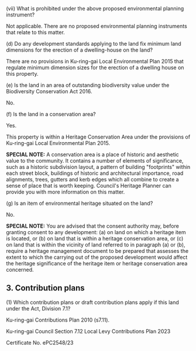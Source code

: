 (vii) What is prohibited under the above proposed environmental planning instrument?

Not applicable. There are no proposed environmental planning instruments that relate to this matter.

(d) Do any development standards applying to the land fix minimum land dimensions for the erection of a dwelling-house on the land?

There are no provisions in Ku-ring-gai Local Environmental Plan 2015 that regulate minimum dimension sizes for the erection of a dwelling house on this property.

(e) Is the land in an area of outstanding biodiversity value under the Biodiversity Conservation Act 2016.

No.

(f) Is the land in a conservation area?

Yes.

This property is within a Heritage Conservation Area under the provisions of Ku-ring-gai Local Environmental Plan 2015.

**SPECIAL NOTE:** A conservation area is a place of historic and aesthetic value to the community. It contains a number of elements of significance, such as a historic subdivision layout, a pattern of building "footprints" within each street block, buildings of historic and architectural importance, road alignments, trees, gutters and kerb edges which all combine to create a sense of place that is worth keeping. Council's Heritage Planner can provide you with more information on this matter.

(g) Is an item of environmental heritage situated on the land?

No.

**SPECIAL NOTE:** You are advised that the consent authority may, before granting consent to any development: (a) on land on which a heritage item is located, or (b) on land that is within a heritage conservation area, or (c) on land that is within the vicinity of land referred to in paragraph (a) or (b), require a heritage management document to be prepared that assesses the extent to which the carrying out of the proposed development would affect the heritage significance of the heritage item or heritage conservation area concerned.

## 3. Contribution plans

(1) Which contribution plans or draft contribution plans apply if this land under the Act, Division 7.1?

Ku-ring-gai Contributions Plan 2010 (s7.11).

Ku-ring-gai Council Section 7.12 Local Levy Contributions Plan 2023

Certificate No. ePC2548/23